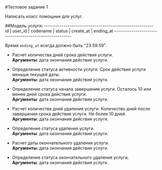 #Тестовое задание 1

Написать класс помощник для услуг.

##Модель услуги:
	--------------------------------------------------------
	id | user_id | codename | status | create_at | ending_at
	--------------------------------------------------------

Время `ending_at` всегда должно быть "23:59:59".

- Расчет количества дней срока действия услуги. <br>
**Аргументы**: дата окончания действия услуги.

- Определение статуса активности услуги.
Срок действия услуги меньше текущей даты.<br>
**Аргументы**: дата окончания действия услуги.

- Определение статуса начала завершения услуги.
Осталось 10 или менее дней срока действия услуги.<br>
**Аргументы**: дата окончания действия услуги.

- Расчет количества дней удаления услуги. 
Количество дней после завершения срока действия услуги.
Не более 10 дней.<br>
**Аргументы**: дата окончания действия услуги.

- Определение статуса удаления услуги.<br>
**Аргументы**: дата окончания действия услуги.

- Расчет даты окончательного удаления услуги.<br>
**Аргументы**: дата окончания действия услуги.

- Определение статуса окончательного удаления услуги.<br>
**Аргументы**: дата окончания действия услуги.